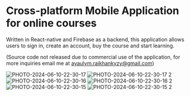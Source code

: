 # Cross-platform Mobile Application for online courses 
Written in React-native and Firebase as a backend, this application allows users to sign in, create an account, buy the course and start learning. 

(Source code not released due to commercial use of the application, for more inquiries email me at ayaulym.raikhankyzy@gmail.com)

![PHOTO-2024-06-10-22-30-17](https://github.com/user-attachments/assets/f8583e37-7643-4e3e-9726-0a35995dde60)
![PHOTO-2024-06-10-22-30-17 2](https://github.com/user-attachments/assets/4917b4e1-d544-4f7c-90e0-2c33554023bb)
![PHOTO-2024-06-10-22-30-16](https://github.com/user-attachments/assets/c4e65034-3dd7-48ac-9779-f2e8f1b3ab47)
![PHOTO-2024-06-10-22-30-16 2](https://github.com/user-attachments/assets/51067c5a-ad4e-404a-a0e2-2f28dc6e111b)
![PHOTO-2024-06-10-22-30-15](https://github.com/user-attachments/assets/3209aaa6-f82f-4f1d-af30-aaeea05d65ea)
![PHOTO-2024-06-10-22-30-15 2](https://github.com/user-attachments/assets/1b5f69b6-f325-4a6c-88b6-af2de7622e27)
